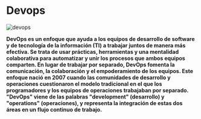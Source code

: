 # Devops

![devops](Devopsimg.jpg)

**DevOps es un enfoque que ayuda a los equipos de desarrollo de software y de tecnología de la información (TI) a trabajar juntos de manera más efectiva.
Se trata de usar prácticas, herramientas y una mentalidad colaborativa para automatizar y unir los procesos que ambos equipos comparten.
En lugar de trabajar por separado, DevOps fomenta la comunicación, la colaboración y el empoderamiento de los equipos.
Este enfoque nació en 2007 cuando las comunidades de desarrollo y operaciones cuestionaron el modelo tradicional en el que los programadores y los equipos de operaciones trabajaban por separado.
"DevOps" viene de las palabras "development" (desarrollo) y "operations" (operaciones), y representa la integración de estas dos áreas en un flujo continuo de trabajo.**
